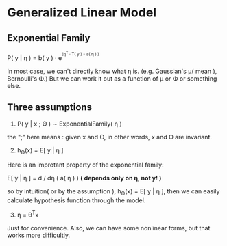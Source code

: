 # Generalized Linear Model
## Exponential Family
P( y | η ) = b( y ) · e<sup><sup/>(η<sup>T</sup> · T( y ) - a( η ) )

In most case, we can't directly know what η is.
(e.g. Gaussian's μ( mean ), Bernoulli's Φ.)
But we can work it out as a function of μ or Φ or something else.
## Three assumptions
1. P( y | x ; Θ ) ∼ ExponentialFamily( η )

the ";" here means : given x and Θ, in other words, x and Θ are invariant.

2. h<sub>Θ</sub>(x) = E[ y | η ]

Here is an improtant property of the exponential family:

  E[ y | η ] = d / dη ( a( η ) ) **( depends only on η, not y! )**
  
  so by intuition( or by the assumption ), h<sub>Θ</sub>(x) = E[ y | η ], then we can easily calculate hypothesis function through the model.
  

3. η = θ<sup>T</sup>x

Just for convenience. Also, we can have some nonlinear forms, but that works more difficultly.

